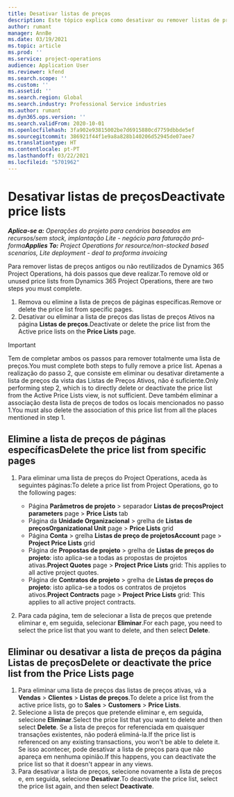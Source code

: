 ```yaml
---
title: Desativar listas de preços
description: Este tópico explica como desativar ou remover listas de preços não reutilizadas ou antigas.
author: rumant
manager: AnnBe
ms.date: 03/19/2021
ms.topic: article
ms.prod: ''
ms.service: project-operations
audience: Application User
ms.reviewer: kfend
ms.search.scope: ''
ms.custom: ''
ms.assetid: ''
ms.search.region: Global
ms.search.industry: Professional Service industries
ms.author: rumant
ms.dyn365.ops.version: ''
ms.search.validFrom: 2020-10-01
ms.openlocfilehash: 3fa902e93815002be7d6915880cd7759dbbde5ef
ms.sourcegitcommit: 386921f44f1e9a8a828b140206d52945de07aee7
ms.translationtype: HT
ms.contentlocale: pt-PT
ms.lasthandoff: 03/22/2021
ms.locfileid: "5701962"
---
```

# <a name="deactivate-price-lists"></a><span data-ttu-id="5c815-103">Desativar listas de preços</span><span class="sxs-lookup"><span data-stu-id="5c815-103">Deactivate price lists</span></span> 

<span data-ttu-id="5c815-104">_**Aplica-se a:** Operações do projeto para cenários baseados em recursos/sem stock, implantação Lite - negócio para faturação pró-forma_</span><span class="sxs-lookup"><span data-stu-id="5c815-104">_**Applies To:** Project Operations for resource/non-stocked based scenarios, Lite deployment - deal to proforma invoicing_</span></span>

<span data-ttu-id="5c815-105">Para remover listas de preços antigos ou não reutilizados de Dynamics 365 Project Operations, há dois passos que deve realizar.</span><span class="sxs-lookup"><span data-stu-id="5c815-105">To remove old or unused price lists from Dynamics 365 Project Operations, there are two steps you must complete.</span></span> 

1. <span data-ttu-id="5c815-106">Remova ou elimine a lista de preços de páginas específicas.</span><span class="sxs-lookup"><span data-stu-id="5c815-106">Remove or delete the price list from specific pages.</span></span>
2. <span data-ttu-id="5c815-107">Desativar ou eliminar a lista de preços das listas de preços Ativos na página **Listas de preços**.</span><span class="sxs-lookup"><span data-stu-id="5c815-107">Deactivate or delete the price list from the Active price lists on the **Price Lists** page.</span></span>

>[!IMPORTANT]
> <span data-ttu-id="5c815-108">Tem de completar ambos os passos para remover totalmente uma lista de preços.</span><span class="sxs-lookup"><span data-stu-id="5c815-108">You must complete both steps to fully remove a price list.</span></span> <span data-ttu-id="5c815-109">Apenas a realização do passo 2, que consiste em eliminar ou desativar diretamente a lista de preços da vista das Listas de Preços Ativos, não é suficiente.</span><span class="sxs-lookup"><span data-stu-id="5c815-109">Only performing step 2, which is to directly delete or deactivate the price list from the Active Price Lists view, is not sufficient.</span></span> <span data-ttu-id="5c815-110">Deve também eliminar a associação desta lista de preços de todos os locais mencionados no passo 1.</span><span class="sxs-lookup"><span data-stu-id="5c815-110">You must also delete the association of this price list from all the places mentioned in step 1.</span></span>

## <a name="delete-the-price-list-from-specific-pages"></a><span data-ttu-id="5c815-111">Elimine a lista de preços de páginas específicas</span><span class="sxs-lookup"><span data-stu-id="5c815-111">Delete the price list from specific pages</span></span>
1. <span data-ttu-id="5c815-112">Para eliminar uma lista de preços do Project Operations, aceda às seguintes páginas:</span><span class="sxs-lookup"><span data-stu-id="5c815-112">To delete a price list from Project Operations, go to the following pages:</span></span>  

      - <span data-ttu-id="5c815-113">Página **Parâmetros de projeto** > separador **Listas de preços**</span><span class="sxs-lookup"><span data-stu-id="5c815-113">**Project parameters** page > **Price Lists** tab</span></span>
      - <span data-ttu-id="5c815-114">Página da **Unidade Organizacional** > grelha de **Listas de preços**</span><span class="sxs-lookup"><span data-stu-id="5c815-114">**Organizational Unit** page > **Price Lists** grid</span></span>
      - <span data-ttu-id="5c815-115">Página **Conta** > grelha **Listas de preço de projetos**</span><span class="sxs-lookup"><span data-stu-id="5c815-115">**Account** page > **Project Price Lists** grid</span></span>
      - <span data-ttu-id="5c815-116">Página de **Propostas de projeto** > grelha de **Listas de preços do projeto**: isto aplica-se a todas as propostas de projetos ativas.</span><span class="sxs-lookup"><span data-stu-id="5c815-116">**Project Quotes** page > **Project Price Lists** grid: This applies to all active project quotes.</span></span>
      - <span data-ttu-id="5c815-117">Página de **Contratos de projeto** > grelha de **Listas de preços do projeto**: isto aplica-se a todos os contratos de projetos ativos.</span><span class="sxs-lookup"><span data-stu-id="5c815-117">**Project Contracts** page > **Project Price Lists** grid: This applies to all active project contracts.</span></span>

 2. <span data-ttu-id="5c815-118">Para cada página, tem de selecionar a lista de preços que pretende eliminar e, em seguida, selecionar **Eliminar**.</span><span class="sxs-lookup"><span data-stu-id="5c815-118">For each page, you need to select the price list that you want to delete, and then select **Delete**.</span></span> 
 
## <a name="delete-or-deactivate-the-price-list-from-the-price-lists-page"></a><span data-ttu-id="5c815-119">Eliminar ou desativar a lista de preços da página Listas de preços</span><span class="sxs-lookup"><span data-stu-id="5c815-119">Delete or deactivate the price list from the Price Lists page</span></span>
 
1. <span data-ttu-id="5c815-120">Para eliminar uma lista de preços das listas de preços ativas, vá a **Vendas** > **Clientes** > **Listas de preços**.</span><span class="sxs-lookup"><span data-stu-id="5c815-120">To delete a price list from the active price lists, go to **Sales** > **Customers** > **Price Lists**.</span></span> 
2. <span data-ttu-id="5c815-121">Selecione a lista de preços que pretende eliminar e, em seguida, selecione **Eliminar**.</span><span class="sxs-lookup"><span data-stu-id="5c815-121">Select the price list that you want to delete and then select **Delete**.</span></span> <span data-ttu-id="5c815-122">Se a lista de preços for referenciada em quaisquer transações existentes, não poderá eliminá-la.</span><span class="sxs-lookup"><span data-stu-id="5c815-122">If the price list is referenced on any existing transactions, you won't be able to delete it.</span></span> <span data-ttu-id="5c815-123">Se isso acontecer, pode desativar a lista de preços para que não apareça em nenhuma opinião.</span><span class="sxs-lookup"><span data-stu-id="5c815-123">If this happens, you can deactivate the price list so that it doesn't appear in any views.</span></span> 
3. <span data-ttu-id="5c815-124">Para desativar a lista de preços, selecione novamente a lista de preços e, em seguida, selecione **Desativar**.</span><span class="sxs-lookup"><span data-stu-id="5c815-124">To deactivate the price list, select the price list again, and then select **Deactivate**.</span></span>   
